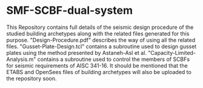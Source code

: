 # SMF-SCBF-dual-system
This Repository contains full details of the seismic design procedure of the studied building archetypes along with the related files generated for this purpose.
"Design-Procedure.pdf" describes the way of using all the related files.
"Gusset-Plate-Design.tcl" contains a subroutine used to design gusset plates using the method presented by Astaneh-Asl et al.
"Capacity-Limited-Analysis.m" contains a subroutine used to control the members of SCBFs for seismic requirements of AISC 341-16.
It should be mentioned that the ETABS and OpenSees files of building archetypes will also be uploaded to the repository soon.
